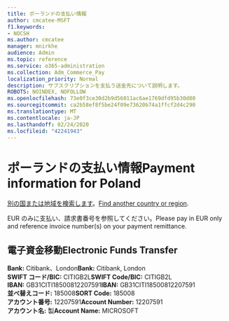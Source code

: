 ```yaml
---
title: ポーランドの支払い情報
author: cmcatee-MSFT
f1.keywords:
- NOCSH
ms.author: cmcatee
manager: mnirkhe
audience: Admin
ms.topic: reference
ms.service: o365-administration
ms.collection: Adm_Commerce_Pay
localization_priority: Normal
description: サブスクリプションを支払う送金先について説明します。
ROBOTS: NOINDEX, NOFOLLOW
ms.openlocfilehash: 73e0f3ce30d2b9d56011ac6ae1769dfd95b30d80
ms.sourcegitcommit: ca2b58ef8f5be24f09e73620b74a1ffcf2d4c290
ms.translationtype: MT
ms.contentlocale: ja-JP
ms.lasthandoff: 02/24/2020
ms.locfileid: "42241943"
---
```

# <a name="payment-information-for-poland"></a><span data-ttu-id="b773c-103">ポーランドの支払い情報</span><span class="sxs-lookup"><span data-stu-id="b773c-103">Payment information for Poland</span></span>

<span data-ttu-id="b773c-104">[別の国または地域を検索します](../billing-and-payments/pay-for-your-subscription.md)。</span><span class="sxs-lookup"><span data-stu-id="b773c-104">[Find another country or region](../billing-and-payments/pay-for-your-subscription.md).</span></span>

<span data-ttu-id="b773c-105">EUR のみに支払い、請求書番号を参照してください。</span><span class="sxs-lookup"><span data-stu-id="b773c-105">Please pay in EUR only and reference invoice number(s) on your payment remittance.</span></span>

## <a name="electronic-funds-transfer"></a><span data-ttu-id="b773c-106">電子資金移動</span><span class="sxs-lookup"><span data-stu-id="b773c-106">Electronic Funds Transfer</span></span>

<span data-ttu-id="b773c-107">**Bank:** Citibank、London</span><span class="sxs-lookup"><span data-stu-id="b773c-107">**Bank:** Citibank, London</span></span>  
<span data-ttu-id="b773c-108">**SWIFT コード/BIC:** CITIGB2L</span><span class="sxs-lookup"><span data-stu-id="b773c-108">**SWIFT Code/BIC:** CITIGB2L</span></span>  
<span data-ttu-id="b773c-109">**IBAN:** GB31CITI18500812207591</span><span class="sxs-lookup"><span data-stu-id="b773c-109">**IBAN:** GB31CITI18500812207591</span></span>  
<span data-ttu-id="b773c-110">**並べ替えコード:** 185008</span><span class="sxs-lookup"><span data-stu-id="b773c-110">**SORT Code:** 185008</span></span>  
<span data-ttu-id="b773c-111">**アカウント番号:** 12207591</span><span class="sxs-lookup"><span data-stu-id="b773c-111">**Account Number:** 12207591</span></span>  
<span data-ttu-id="b773c-112">**アカウント名:** 製</span><span class="sxs-lookup"><span data-stu-id="b773c-112">**Account Name:** MICROSOFT</span></span>
